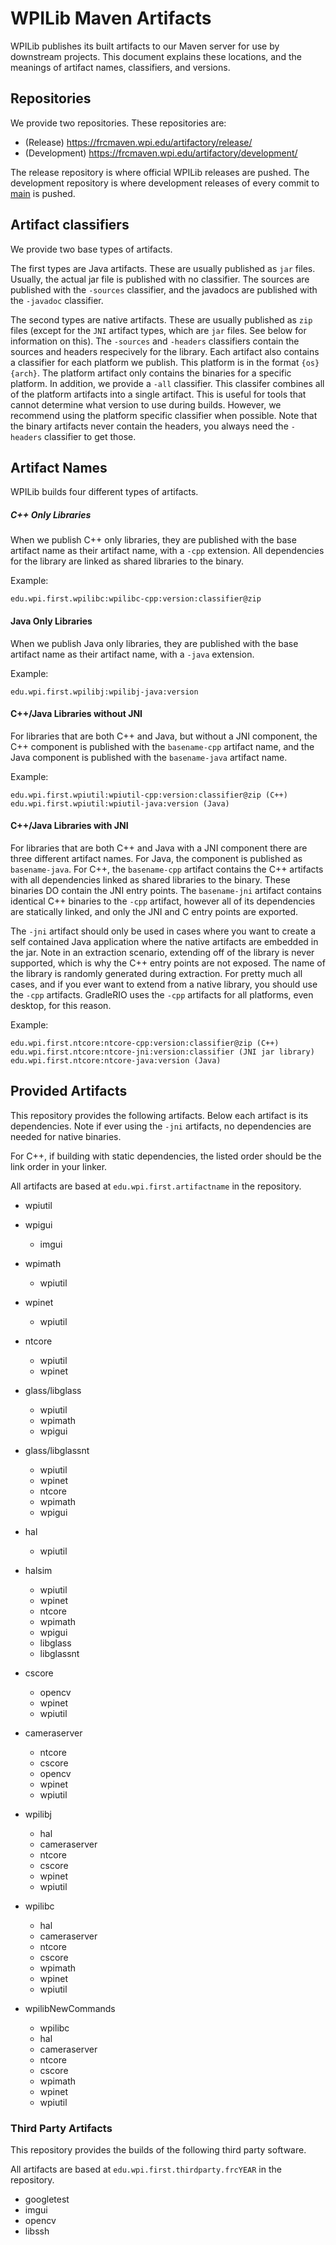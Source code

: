 # WPILib Maven Artifacts

WPILib publishes its built artifacts to our Maven server for use by downstream projects. This document explains these locations, and the meanings of artifact names, classifiers, and versions.

## Repositories
We provide two repositories. These repositories are:

* (Release)     https://frcmaven.wpi.edu/artifactory/release/
* (Development) https://frcmaven.wpi.edu/artifactory/development/

The release repository is where official WPILib releases are pushed.
The development repository is where development releases of every commit to [main](https://github.com/wpilibsuite/allwpilib/tree/main) is pushed.

## Artifact classifiers
We provide two base types of artifacts.

The first types are Java artifacts. These are usually published as `jar` files. Usually, the actual jar file is published with no classifier. The sources are published with the `-sources` classifier, and the javadocs are published with the `-javadoc` classifier.

The second types are native artifacts. These are usually published as `zip` files (except for the `JNI` artifact types, which are `jar` files. See below for information on this). The `-sources` and `-headers` classifiers contain the sources and headers respecively for the library. Each artifact also contains a classifier for each platform we publish. This platform is in the format `{os}{arch}`. The platform artifact only contains the binaries for a specific platform. In addition, we provide a `-all` classifier. This classifer combines all of the platform artifacts into a single artifact. This is useful for tools that cannot determine what version to use during builds. However, we recommend using the platform specific classifier when possible. Note that the binary artifacts never contain the headers, you always need the `-headers` classifier to get those.

## Artifact Names

WPILib builds four different types of artifacts.

##### C++ Only Libraries
When we publish C++ only libraries, they are published with the base artifact name as their artifact name, with a `-cpp` extension. All dependencies for the library are linked as shared libraries to the binary.


Example:
```
edu.wpi.first.wpilibc:wpilibc-cpp:version:classifier@zip
```

#### Java Only Libraries
When we publish Java only libraries, they are published with the base artifact name as their artifact name, with a `-java` extension.

Example:
```
edu.wpi.first.wpilibj:wpilibj-java:version
```

#### C++/Java Libraries without JNI
For libraries that are both C++ and Java, but without a JNI component, the C++ component is published with the `basename-cpp` artifact name, and the Java component is published with the `basename-java` artifact name.

Example:
```
edu.wpi.first.wpiutil:wpiutil-cpp:version:classifier@zip (C++)
edu.wpi.first.wpiutil:wpiutil-java:version (Java)
```

#### C++/Java Libraries with JNI
For libraries that are both C++ and Java with a JNI component there are three different artifact names. For Java, the component is published as `basename-java`. For C++, the `basename-cpp` artifact contains the C++ artifacts with all dependencies linked as shared libraries to the binary. These binaries DO contain the JNI entry points. The `basename-jni` artifact contains identical C++ binaries to the `-cpp` artifact, however all of its dependencies are statically linked, and only the JNI and C entry points are exported.

The `-jni` artifact should only be used in cases where you want to create a self contained Java application where the native artifacts are embedded in the jar. Note in an extraction scenario, extending off of the library is never supported, which is why the C++ entry points are not exposed. The name of the library is randomly generated during extraction. For pretty much all cases, and if you ever want to extend from a native library, you should use the `-cpp` artifacts. GradleRIO uses the `-cpp` artifacts for all platforms, even desktop, for this reason.

Example:
```
edu.wpi.first.ntcore:ntcore-cpp:version:classifier@zip (C++)
edu.wpi.first.ntcore:ntcore-jni:version:classifier (JNI jar library)
edu.wpi.first.ntcore:ntcore-java:version (Java)
```

## Provided Artifacts
This repository provides the following artifacts. Below each artifact is its dependencies. Note if ever using the `-jni` artifacts, no dependencies are needed for native binaries.

For C++, if building with static dependencies, the listed order should be the link order in your linker.

All artifacts are based at `edu.wpi.first.artifactname` in the repository.

* wpiutil

* wpigui
  * imgui

* wpimath
  * wpiutil

* wpinet
  * wpiutil

* ntcore
  * wpiutil
  * wpinet

* glass/libglass
  * wpiutil
  * wpimath
  * wpigui

* glass/libglassnt
  * wpiutil
  * wpinet
  * ntcore
  * wpimath
  * wpigui

* hal
  * wpiutil

* halsim
  * wpiutil
  * wpinet
  * ntcore
  * wpimath
  * wpigui
  * libglass
  * libglassnt

* cscore
  * opencv
  * wpinet
  * wpiutil

* cameraserver
  * ntcore
  * cscore
  * opencv
  * wpinet
  * wpiutil

* wpilibj
  * hal
  * cameraserver
  * ntcore
  * cscore
  * wpinet
  * wpiutil

* wpilibc
  * hal
  * cameraserver
  * ntcore
  * cscore
  * wpimath
  * wpinet
  * wpiutil

* wpilibNewCommands
  * wpilibc
  * hal
  * cameraserver
  * ntcore
  * cscore
  * wpimath
  * wpinet
  * wpiutil


### Third Party Artifacts

This repository provides the builds of the following third party software.

All artifacts are based at `edu.wpi.first.thirdparty.frcYEAR` in the repository.

* googletest
* imgui
* opencv
* libssh
